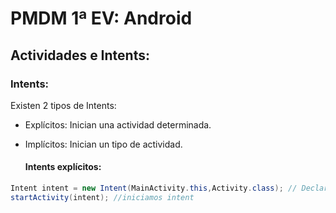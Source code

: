 # PMDM 1ª EV: Android

## Actividades e Intents: 

### Intents:

Existen 2 tipos de Intents:

 - Explícitos: Inician una actividad determinada.

 - Implícitos: Inician un tipo de actividad. 

   #### Intents explícitos: 

```java
Intent intent = new Intent(MainActivity.this,Activity.class); // Declarar intent
startActivity(intent); //iniciamos intent
```

​	
